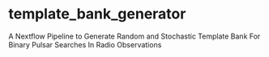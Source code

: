 # template_bank_generator
A Nextflow Pipeline to Generate Random and Stochastic Template Bank For Binary Pulsar Searches In Radio Observations
